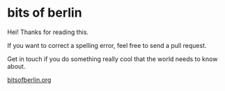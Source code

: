 # bits of berlin

Hei! Thanks for reading this.

If you want to correct a spelling error, feel free to send a pull request.

Get in touch if you do something really cool that the world needs to know about.

[bitsofberlin.org](http://bitsofberlin.org)
